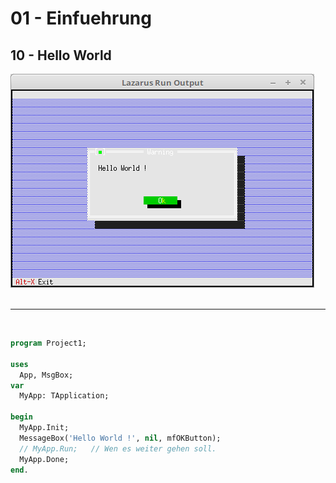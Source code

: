 # 01 - Einfuehrung
## 10 - Hello World

<img src="image.png" alt="Selfhtml"><br><br>


<hr><br>

```pascal
program Project1;

uses
  App, MsgBox;
var
  MyApp: TApplication;

begin
  MyApp.Init;
  MessageBox('Hello World !', nil, mfOKButton);
  // MyApp.Run;   // Wen es weiter gehen soll.
  MyApp.Done;
end.
```


